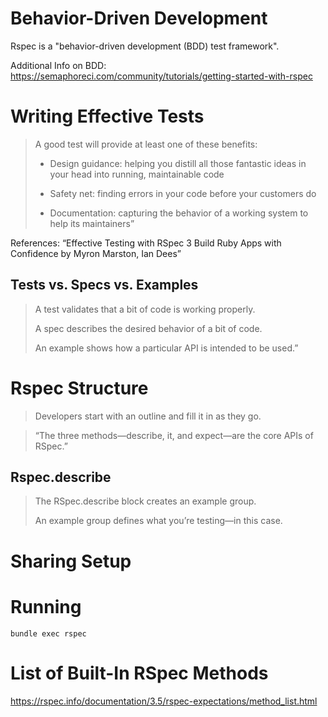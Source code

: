 # Behavior-Driven Development

Rspec is a "behavior-driven development (BDD) test framework".

Additional Info on BDD: https://semaphoreci.com/community/tutorials/getting-started-with-rspec

# Writing Effective Tests
> A good test will provide at least one of these benefits:
> 
> - Design guidance: helping you distill all those fantastic 
> ideas in your head into running, maintainable code
>
> - Safety net: finding errors in your code before your customers do
>
> - Documentation: capturing the behavior of a working system to help its maintainers”

References: “Effective Testing with RSpec 3 Build Ruby Apps with Confidence by Myron Marston, Ian Dees”

## Tests vs. Specs vs. Examples
> A test validates that a bit of code is working properly.
>
> A spec describes the desired behavior of a bit of code.
>
> An example shows how a particular API is intended to be used.”


# Rspec Structure

> Developers start with an outline and fill it in as they go.

> “The three methods—describe, it, and expect—are the core APIs of RSpec.”


## Rspec.describe
> The RSpec.describe block creates an example group. 
> 
> An example group defines what you’re testing—in this case. 

# Sharing Setup

# Running
`bundle exec rspec`

# List of Built-In RSpec Methods
https://rspec.info/documentation/3.5/rspec-expectations/method_list.html
